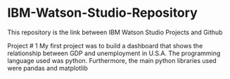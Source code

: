 # IBM-Watson-Studio-Repository
This repository is the link between IBM Watson Studio Projects and Github

Project # 1
My first project was to build a dashboard that shows the relationship between GDP and unemployment in U.S.A. The programming language used was python. Furthermore, the main python libraries used were pandas and matplotlib 

